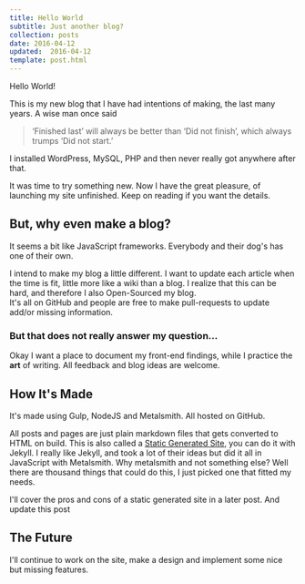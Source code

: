 ```yaml
---
title: Hello World
subtitle: Just another blog?
collection: posts
date: 2016-04-12
updated:  2016-04-12
template: post.html
---
```


Hello World!  

This is my new blog that I have had intentions of making, the last many years. A wise man once said

> ‘Finished last’ will always be better than ‘Did not finish’, which always trumps ‘Did not start.’

I installed WordPress, MySQL, PHP and then never really got anywhere after that.

It was time to try something new. Now I have the great pleasure, of launching my site unfinished. Keep on reading if you want the details.

## But, why even make a blog?

It seems a bit like JavaScript frameworks. Everybody and their dog's has one of their own.

I intend to make my blog a little different. I want to update each article when the time is fit, little more like a wiki than a blog. I realize that this can be hard, and therefore I also Open-Sourced my blog.   
It's all on GitHub and people are free to make pull-requests to update add/or missing information.

### But that does not really answer my question...

Okay I want a place to document my front-end findings, while I practice the **art** of writing.
All feedback and blog ideas are welcome.

## How It's Made

It's made using Gulp, NodeJS and Metalsmith. All hosted on GitHub.

All posts and pages are just plain markdown files that gets converted to HTML on build. This is also called a [Static Generated Site](https://davidwalsh.name/introduction-static-site-generators), you can do it with Jekyll. I really like Jekyll, and took a lot of their ideas but did it all in JavaScript with Metalsmith. Why metalsmith and not something else? Well there are thousand things that could do this, I just picked one that fitted my needs.

I'll cover the pros and cons of a static generated site in a later post. And update this post

## The Future
I'll continue to work on the site, make a design and implement some nice but missing features.
